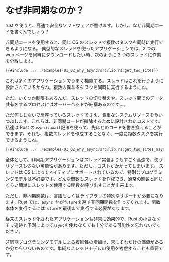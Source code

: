 # なぜ非同期なのか？

rust を使うと、高速で安全なソフトウェアが書けます。しかし、なぜ非同期コードを書くんでしょう？

非同期コードを使用すると、同じ OS のスレッドで複数のタスクを同時に実行できるようになる。 典型的なスレッドを使ったアプリケーションでは、2 つの web ページを同時にダウンロードしたい時、次のように 2 つのスレッドに作業を分散します。

```rust
{{#include ../../examples/01_02_why_async/src/lib.rs:get_two_sites}}
```

これは多くのアプリケーションでうまく機能する。スレッドはこれを行うように設計されているからね。複数の異なるタスクを同時に実行するようにね。

ただ、いくつか制限もあるんだ。スレッドの切り替えや、スレッド間でのデータ共有をするプロセスにはオーバーヘッドが結構あるのです…。

ただ何もしないで居座っているスレッドでさえ、貴重なシステムリソースを食いつぶします。これらは、非同期コードが排除するために設計されたコストです。私達は Rust の`async`/`.await`記法を使って、先ほどのコードを書き換えることができます。それも、複数スレッドを作成することなく、一度に複数タスクを実行できるようにね。

```rust
{{#include ../../examples/01_02_why_async/src/lib.rs:get_two_sites_async}}
```

全体として、非同期アプリケーションはスレッド実装よりもすごく高速で、使うリソースも少ない可能性があります。ただし、コストがかかってしまいます。
スレッドは OS によってネイティブにサポートされているので、特別なプログラミングモデルは不必要です、どんな関数もスレッドを作成でき、通常の関数と同じくらい簡単にスレッドを使用する関数を呼び出すことが出来ます。

ただし、非同期関数は、言語もしくはライブラリの特別なサポートが必要になります。Rust では、`async fn`が`future`を返す非同期関数を作ってくれます。関数本体を実行するには`future`を最後まで実行する必要があります。

従来のスレッド化されたアプリケーションも非常に効果的で、Rust の小さなメモリ追跡と予測によって`async`を使わなくても十分である可能性を忘れないでください。

非同期プログラミングモデルによる複雑性の増加は、常にそれだけの価値があるか分からいないものです。単純なスレッドモデルの使用を考慮することも重要です。
